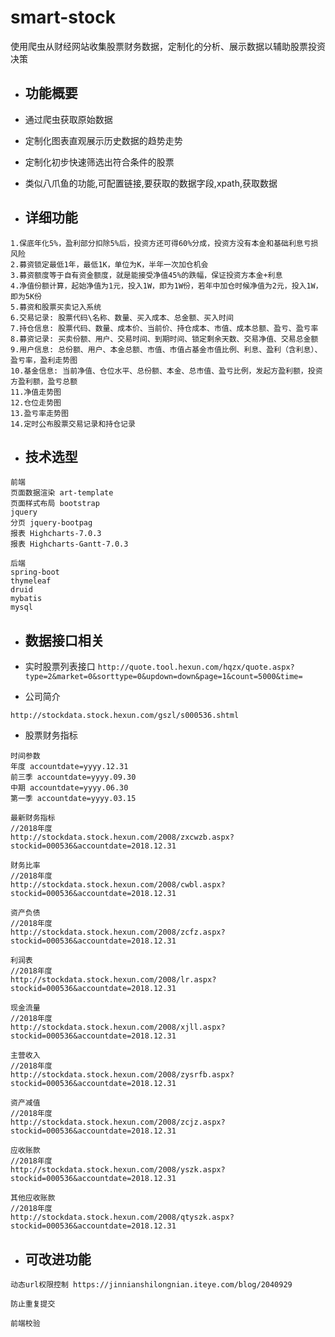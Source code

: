 # smart-stock
使用爬虫从财经网站收集股票财务数据，定制化的分析、展示数据以辅助股票投资决策

- 功能概要
    -
    
- 通过爬虫获取原始数据
- 定制化图表直观展示历史数据的趋势走势
- 定制化初步快速筛选出符合条件的股票

- 类似八爪鱼的功能,可配置链接,要获取的数据字段,xpath,获取数据

- 详细功能
    -
```
1.保底年化5%，盈利部分扣除5%后，投资方还可得60%分成，投资方没有本金和基础利息亏损风险
2.募资锁定最低1年，最低1K，单位为K，半年一次加仓机会
3.募资额度等于自有资金额度，就是能接受净值45%的跌幅，保证投资方本金+利息
4.净值份额计算，起始净值为1元，投入1W，即为1W份，若年中加仓时候净值为2元，投入1W，即为5K份
5.募资和股票买卖记入系统
6.交易记录: 股票代码\名称、数量、买入成本、总金额、买入时间
7.持仓信息: 股票代码、数量、成本价、当前价、持仓成本、市值、成本总额、盈亏、盈亏率
8.募资记录: 买卖份额、用户、交易时间、到期时间、锁定剩余天数、交易净值、交易总金额
9.用户信息: 总份额、用户、本金总额、市值、市值占基金市值比例、利息、盈利（含利息）、盈亏率，盈利走势图
10.基金信息: 当前净值、仓位水平、总份额、本金、总市值、盈亏比例，发起方盈利额，投资方盈利额，盈亏总额
11.净值走势图
12.仓位走势图
13.盈亏率走势图
14.定时公布股票交易记录和持仓记录
```

- 技术选型
    -
```
前端
页面数据渲染 art-template
页面样式布局 bootstrap
jquery
分页 jquery-bootpag
报表 Highcharts-7.0.3
报表 Highcharts-Gantt-7.0.3

后端
spring-boot
thymeleaf
druid
mybatis
mysql
```

- 数据接口相关
    -
    
- 实时股票列表接口
``
http://quote.tool.hexun.com/hqzx/quote.aspx?type=2&market=0&sorttype=0&updown=down&page=1&count=5000&time=
``

- 公司简介
```
http://stockdata.stock.hexun.com/gszl/s000536.shtml
```

- 股票财务指标
```
时间参数
年度 accountdate=yyyy.12.31
前三季 accountdate=yyyy.09.30
中期 accountdate=yyyy.06.30
第一季 accountdate=yyyy.03.15

最新财务指标
//2018年度
http://stockdata.stock.hexun.com/2008/zxcwzb.aspx?stockid=000536&accountdate=2018.12.31

财务比率
//2018年度
http://stockdata.stock.hexun.com/2008/cwbl.aspx?stockid=000536&accountdate=2018.12.31

资产负债
//2018年度
http://stockdata.stock.hexun.com/2008/zcfz.aspx?stockid=000536&accountdate=2018.12.31

利润表
//2018年度
http://stockdata.stock.hexun.com/2008/lr.aspx?stockid=000536&accountdate=2018.12.31

现金流量
//2018年度
http://stockdata.stock.hexun.com/2008/xjll.aspx?stockid=000536&accountdate=2018.12.31

主营收入
//2018年度
http://stockdata.stock.hexun.com/2008/zysrfb.aspx?stockid=000536&accountdate=2018.12.31

资产减值
//2018年度
http://stockdata.stock.hexun.com/2008/zcjz.aspx?stockid=000536&accountdate=2018.12.31

应收账款
//2018年度
http://stockdata.stock.hexun.com/2008/yszk.aspx?stockid=000536&accountdate=2018.12.31

其他应收账款
//2018年度
http://stockdata.stock.hexun.com/2008/qtyszk.aspx?stockid=000536&accountdate=2018.12.31
```
- 可改进功能
    -
```
动态url权限控制 https://jinnianshilongnian.iteye.com/blog/2040929

防止重复提交

前端校验
```
